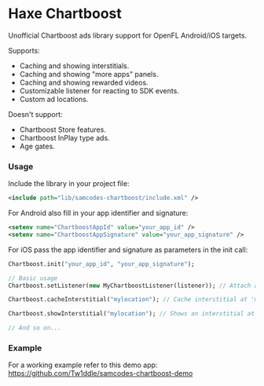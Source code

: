 # Haxe Chartboost

Unofficial Chartboost ads library support for OpenFL Android/iOS targets.

Supports:
* Caching and showing interstitials.
* Caching and showing "more apps" panels.
* Caching and showing rewarded videos.
* Customizable listener for reacting to SDK events.
* Custom ad locations.

Doesn't support:
* Chartboost Store features.
* Chartboost InPlay type ads.
* Age gates.

### Usage ###

Include the library in your project file:
```xml
<include path="lib/samcodes-chartboost/include.xml" />
```
For Android also fill in your app identifier and signature:
```xml
<setenv name="ChartboostAppId" value="your_app_id" />
<setenv name="ChartboostAppSignature" value="your_app_signature" />
```
For iOS pass the app identifier and signature as parameters in the init call:
```haxe
Chartboost.init("your_app_id", "your_app_signature");

// Basic usage
Chartboost.setListener(new MyChartboostListener(listener)); // Attach a extended ChartboostListener to handle/respond to SDK events like 'shouldDisplayInterstitial', 'didDismissInterstitial' etc.

Chartboost.cacheInterstitial("mylocation"); // Cache interstitial at 'mylocation'. Locations are added to the Chartboost dashboard automatically.

Chartboost.showInterstitial("mylocation"); // Shows an interstitial at 'mylocation'. Will display faster if previously cached.

// And so on...
```

### Example ###

For a working example refer to this demo app: https://github.com/Tw1ddle/samcodes-chartboost-demo
